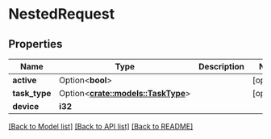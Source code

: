 # NestedRequest

## Properties

Name | Type | Description | Notes
------------ | ------------- | ------------- | -------------
**active** | Option<**bool**> |  | [optional]
**task_type** | Option<[**crate::models::TaskType**](TaskType.md)> |  | [optional]
**device** | **i32** |  | 

[[Back to Model list]](../README.md#documentation-for-models) [[Back to API list]](../README.md#documentation-for-api-endpoints) [[Back to README]](../README.md)



